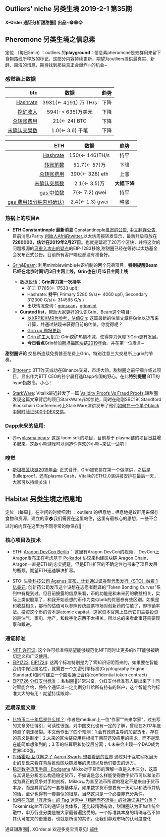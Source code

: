 

## Outliers' niche 另类生境 2019-2-1 第35期

#### X-Order 通证分析甜甜圈🍩 出品~😁😆😝 


## Pheromone 另类生境之信息素
定位 （每日5min)  ：outliers 的**playground**：信息素pheromone是蚁群用来留下食物路线所释放的标记，这部分内容持续更新，期望为outliers提供最真实、新鲜、简洁的讯息，期待找到那些真正会爆炸💥的机会~
 
### 感觉链上数据

| btc | 数据 | 趋势|
|---:|:--:|:--|
| [Hashrate](https://www.blockchain.com/charts/hash-rate)| 3931(<- 4191) 万 TH/s| 下降|
| [挖矿收入](https://www.blockchain.com/charts/miners-revenue) | 594(-< 635)万美元 | 下降|
| [总转账费用](https://www.blockchain.com/charts/transaction-fees) | 21(<- 24) BTC | 下降 |
| [未确认交易数](https://www.blockchain.com/zh-cn/btc/unconfirmed-transactions) | 1.0(<- 3.6) 千笔 |下降|


|ETH | 数据 | 趋势|
|--:|:--:|:--:|
|[Hashrate](https://etherscan.io/chart/hashrate)| 150(<- 146)TH/s| 持平|
|[转账笔数](https://etherscan.io/chart/tx)|51.7(<- 57)万|下降|
|[总转账费用](https://etherscan.io/chart/transactionfee)| 390(<- 328) eth| 上涨|
|[未确认交易数](https://etherscan.io/chart/pendingtx)| 2.1(<- 3.5)万 | **大幅下降**|
|[gas 中位数](https://ethgasstation.info/)| 7(<- 7.2) gwei | 持平|
|[gas 费用(5分钟内可确认)](https://ethgasstation.info/)| 2.4(<- 1.3) gwei | 略涨|


### 热锅上的项目🔥
- **ETH Constantinople 最新消息** Constantinople[推迟的公告](https://blog.ethereum.org/2019/01/15/security-alert-ethereum-constantinople-postponement/), [中文翻译公告](https://ethfans.org/posts/security-alert-ethereum-constantinople-postponement), 目前消息(Parity [创始人Afri的twitter](https://twitter.com/5chdn/status/1086285718710816768),以太坊周报转发显示，最新升级将放在**7280000，估计在2019年2月27日**。也就是延迟了20万个区块，并将这次的问题根源的[可重入攻击的疑点](https://medium.com/chainsecurity/constantinople-enables-new-reentrancy-attack-ace4088297d9)的EIP-1283移除,甜甜圈已经在等待以太坊基金会发布正式公告。目前所有客户端也都没有准备好。


- [Grin](https://grin-tech.org/)&[Beam](https://www.beam.mw/): 利用mimblewimble共识机制的两个兄弟项目。**特别提醒Beam已经在北京时间1月3日主网上线，Grin也在1月15日主网上线**
	- [数据说话](https://grinmint.com/pages/index.html)：**Grin算力第一次持平**
		- 矿工 17785(<- 17533 up!); 
		- Hashrate: **持平**( Primary 5280 G/s(<- 4060 up!), Secondary 312300 G/s(<- 314565 G/s )  
		- 出块情况查询：[grinscan](http://grinscan.net)，[grinmint](https://grinmint.com/)
	- **Curated list**，帮助大家更好的认识Grin、Beam这个项目: 
		- [以XRP和XMR为参考，估值Gin](https://mp.weixin.qq.com/s/fcxnjN0TWjD4FoK8A1KH4g): 这篇最新的估值文章将Grin以货币来计算，并通过贴现来获得目前的估值。你觉得呢？
		- [Grin up 周报更新](https://grinnews.substack.com/)
		- [Grin 矿工大复兴](https://mp.weixin.qq.com/s/ZFErhYsYQCblbV_Os4ukPQ): Grin挖矿热情不减，使得算力保障下Grin更有发展。
		- **今日看点**Grin参加[斯坦福区块链2019年会]([斯坦福区块链2019年会](https://cyber.stanford.edu/sbc19))。并在第一位发言~
 
**甜甜圈评论** 交易所连续免费甚至花费上Grin，特别注意三大交易所上grin的节奏。

- [Bittorent](https://www.bittorrent.com/btt/?utm_source=bittorrent-top-nav): BTT昨天成功在Binance交易，市场大热。甜甜圈之前仔细介绍过项目，显出作为BTT CEO的孙宇晨打造Dapp帝国的野心。在此**特别提醒** BTT的hype指数高，小心！

- [StarkWare](https://www.starkware.co/): Vitalik最近转发了一篇 [Validity Proofs Vs Fraud Proofs](https://medium.com/starkware/validity-proofs-vs-fraud-proofs-4ef8b4d3d87a),甜甜圈发现这篇文章背后的项目StarkWare非常惊艳，同时在刚刚SBC19( Standford Blockchain Conference)上StarkWare演讲发布了他们[如何在一个单个block中同时验证500个DEX交易](https://twitter.com/StarkWareLtd/status/1090734895956135936)。 


### Dapp未来的应用: 

- @cy[plasma bears](https://plasmabears.com/factory): 这是 loom sdk的项目，目前基于 plasma链的项目日益增多起来。这款小熊游戏可以创造你喜欢的小熊~来试一试吧！

### 嗅觉
- [斯坦福区块链2019年会](https://cyber.stanford.edu/sbc19): 正式召开，Grin被安排在第一个做演讲，之后是Bulletproof，还有plasma Cash，Vitalik的ETH2.0演讲被安排在最后一天，大家可以持续关注！


## Habitat 另类生境之栖息地
定位 （每周🍵，在空闲的时候细读) ：outliers 的栖息地：栖息地是蚁群用来保存食物和资源，建立的家🏠我们需要在这里站住，这里有最核心的思想，一些不会过时的内容在这里为不同寻常的你保存🌲！

### 核心项目及技术

- ETH: [Aragon DevCon Berlin](https://aracon.one/livestream/)： 这里有Aragon DevCon的视频， DevCon上Aragon发布正在考虑基于 [Polkadot](https://polkadot.network/) 协议来构建区块链 Aragon Chain，Aragon一直是ETH的忠实拥趸，但是ETH扩容的不确定性也带来了项目发展的瓶颈。期望ETH迅速解决扩容。

- STO: [生物科技公司 Agenus 宣布，计划通过证券型代币发行（STO）融资 1 亿美元](https://www.securities.io/agenus-announces-upcoming-digital-security-offering/): 创新药公司发币这个设想在志愿者翻译的“Token Bonding Curves”系列中有提到过。但目前披露的信息来看，币的功能是和未来药的收益相关，实际上类似股票了，和我开始设想的币作为类似bnb的优惠券有些区别。如果是和收益相关，那币的估值可以参照传统股票市场对创新药的估值了，即市销率法。投资这个币的资本是atomic capital，这家资本官网上显示它们主要投资的是油气、家电、地产，和数字化东西不太相关。所以总的来看此事还需要观察和跟进。


### 通证标准
- [NFT 许可证](https://www.nftlicense.org/): 这个许可标准将期望能够规范化NFT同时让更多的NFT能够被确切定义和广泛使用。
- [EIP1723](https://github.com/ethereum/EIPs/issues/1723), [EIP1724](https://github.com/ethereum/EIPs/issues/1724): 这两个标准特别是为了零知识证明而来的，如果要在智能合约中保证匿名性，就需要一个加密引擎标准(Cryptography Engine Standard)和同时建立一个匿名通证合约(confidential token contract)
- [EIP1726 分红支付标准](https://github.com/ethereum/EIPs/issues/1726)： 甜甜圈🍩非常兴奋，分红支付标准有人提出来了！同时智能合约，将各个通证以一定比例分红给所有持有的账户，这个智能合约标准大大的有用！期望持续跟踪~ 

### 近期深度文章
- [比特币二十年后是什么样？](https://mp.weixin.qq.com/s/IylTFes3xx6sMGkvGcvf3A): 作者是medium上一位“作家”“未来学家”，过去写的文章旁征博引，可读性很强，对中国文化也有一定的了解，曾经在2017年底预测了泡沫破裂。本文他作出了四个预测：1.会有政府主导的加密货币，存在的意义是制衡；2.未来的区块链应用将根植于目前还没应用的需求，而不是现在能简单想象到的；3.币的结算层和协议层分离；4.未来会出现一个DAO成为世界500强。
- [对话霍炬 互联网之子 Aaron Swarts 想要看到的世界](https://mp.weixin.qq.com/s/z4J2KI8LjcfOIZLhGbi_QQ) 通过对于互联网发展历史的复盘来看在背后推动区块链发展的思想以及他们要去的远方。
- [稳定数字货币手册 · Endgame](https://mp.weixin.qq.com/s/3i5shSGGsP37wbvaXBFKOQ) Mikko对于货币的理解一直是入木三分，这篇与其说是分析怎么构造稳定货币，不如说是怎么样能使得数字货币可以和法币成为真正的竞争对手的剖析。Mikko认为甚至法币所谓的稳定不是来自于货币本身，而是其背后的一套根基体系，如果数字货币想要有一天可以和法币并轨的话，至少也得有一套类似的根基，当然这只是一个必要非充分条件。
- [如何在充满「互斥性」的 Tag 迷宫中「精确而不流俗」的对通证进行分类？](https://www.chainnews.com/articles/304736189678.htm) Tokeninsight互斥的通证分类体系，还比较精确有效，甜甜圈认为正如传统金融中，申万行业分类是被大家最普遍接受的。一个标准其本身的精确与否不如其认可度来的更重要，也就是所谓的共识。让我们静观市场的认可度变化


通证甜甜圈🍩, XOrder.ai 欢迎多提宝贵意见! [邮件](qchen@xorder.ai)

